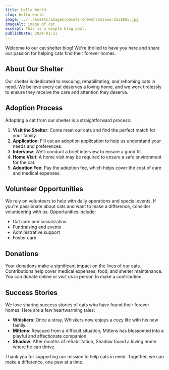 ```yaml
---
title: Hello World
slug: hello-world
image: ../../assets/images/pexels-chevonrossouw-2558605.jpg
imageAlt: image of cat
excerpt: This is a simple blog post.
publishDate: 2024-01-21
---
```


Welcome to our cat shelter blog! We're thrilled to have you here and share our passion for helping cats find their forever homes.

## About Our Shelter

Our shelter is dedicated to rescuing, rehabilitating, and rehoming cats in need. We believe every cat deserves a loving home, and we work tirelessly to ensure they receive the care and attention they deserve.

## Adoption Process

Adopting a cat from our shelter is a straightforward process:
1. **Visit the Shelter**: Come meet our cats and find the perfect match for your family.
2. **Application**: Fill out an adoption application to help us understand your needs and preferences.
3. **Interview**: We'll conduct a brief interview to ensure a good fit.
4. **Home Visit**: A home visit may be required to ensure a safe environment for the cat.
5. **Adoption Fee**: Pay the adoption fee, which helps cover the cost of care and medical expenses.

## Volunteer Opportunities

We rely on volunteers to help with daily operations and special events. If you're passionate about cats and want to make a difference, consider volunteering with us. Opportunities include:
- Cat care and socialization
- Fundraising and events
- Administrative support
- Foster care

## Donations

Your donations make a significant impact on the lives of our cats. Contributions help cover medical expenses, food, and shelter maintenance. You can donate online or visit us in person to make a contribution.

## Success Stories

We love sharing success stories of cats who have found their forever homes. Here are a few heartwarming tales:
- **Whiskers**: Once a stray, Whiskers now enjoys a cozy life with his new family.
- **Mittens**: Rescued from a difficult situation, Mittens has blossomed into a playful and affectionate companion.
- **Shadow**: After months of rehabilitation, Shadow found a loving home where he can thrive.

Thank you for supporting our mission to help cats in need. Together, we can make a difference, one paw at a time.